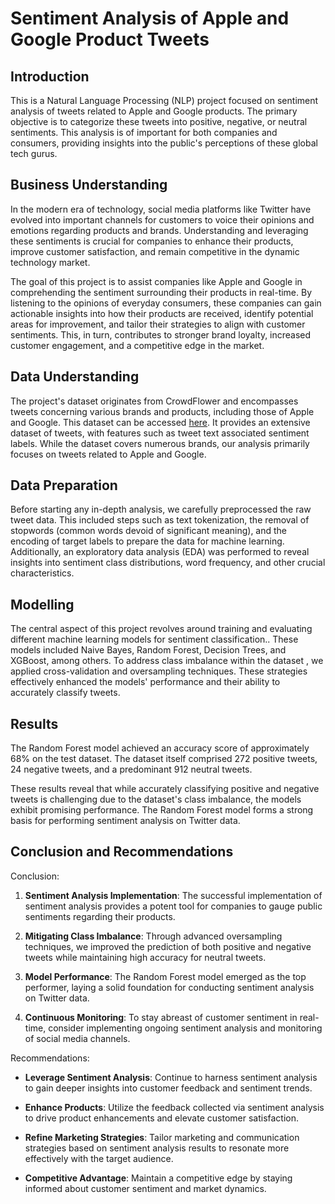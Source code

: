 # Sentiment Analysis of Apple and Google Product Tweets

## Introduction
This is a Natural Language Processing (NLP) project focused on sentiment analysis of tweets related to Apple and Google products. The primary objective is to categorize these tweets into positive, negative, or neutral sentiments. This analysis is of important for both companies and consumers, providing insights into the public's perceptions of these global tech gurus.

## Business Understanding
In the modern era of technology, social media platforms like Twitter have evolved into important channels for customers to voice their opinions and emotions regarding products and brands. Understanding and leveraging these sentiments is crucial for companies to enhance their products, improve customer satisfaction, and remain competitive in the dynamic technology market.

The goal of this project is to assist companies like Apple and Google in comprehending the sentiment surrounding their products in real-time. By listening to the opinions of everyday consumers, these companies can gain actionable insights into how their products are received, identify potential areas for improvement, and tailor their strategies to align with customer sentiments.
This, in turn, contributes to stronger brand loyalty, increased customer engagement, and a competitive edge in the market.

## Data Understanding
The project's dataset originates from CrowdFlower and encompasses tweets concerning various brands and products, including those of Apple and Google. This dataset can be accessed [here](https://data.world/crowdflower/brands-and-product-emotions). 
It provides an extensive dataset of tweets, with features such as tweet text associated sentiment labels. While the dataset covers numerous brands, our analysis primarily focuses on tweets related to Apple and Google.

## Data Preparation
Before starting any in-depth analysis, we carefully preprocessed the raw tweet data. This included steps such as text tokenization, the removal of stopwords (common words devoid of significant meaning), and the encoding of target labels to prepare the data for machine learning.
Additionally, an exploratory data analysis (EDA) was performed to reveal insights into sentiment class distributions, word frequency, and other crucial characteristics.

## Modelling
The central aspect of this project revolves around training and evaluating different machine learning models for sentiment classification.. These models included Naive Bayes, Random Forest, Decision Trees, and XGBoost, among others.
To address class imbalance within the dataset , we applied cross-validation and oversampling techniques. These strategies effectively enhanced the models' performance and their ability to accurately classify tweets.

## Results
The Random Forest model achieved an accuracy score of approximately 68% on the test dataset. The dataset itself comprised 272 positive tweets, 24 negative tweets, and a predominant 912 neutral tweets.

These results reveal that while accurately classifying positive and negative tweets is challenging due to the dataset's class imbalance, the models exhibit promising performance. The Random Forest model forms a strong basis for performing sentiment analysis on Twitter data.

## Conclusion and Recommendations
Conclusion:

1. **Sentiment Analysis Implementation**: The successful implementation of sentiment analysis provides a potent tool for companies to gauge public sentiments regarding their products.

2. **Mitigating Class Imbalance**: Through advanced oversampling techniques, we improved the prediction of both positive and negative tweets while maintaining high accuracy for neutral tweets.

3. **Model Performance**: The Random Forest model emerged as the top performer, laying a solid foundation for conducting sentiment analysis on Twitter data.

4. **Continuous Monitoring**: To stay abreast of customer sentiment in real-time, consider implementing ongoing sentiment analysis and monitoring of social media channels.

Recommendations:

- **Leverage Sentiment Analysis**: Continue to harness sentiment analysis to gain deeper insights into customer feedback and sentiment trends.

- **Enhance Products**: Utilize the feedback collected via sentiment analysis to drive product enhancements and elevate customer satisfaction.

- **Refine Marketing Strategies**: Tailor marketing and communication strategies based on sentiment analysis results to resonate more effectively with the target audience.

- **Competitive Advantage**: Maintain a competitive edge by staying informed about customer sentiment and market dynamics.
